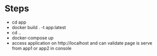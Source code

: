 # Steps
- cd app
- docker build . -t app:latest
- cd ..
- docker-compose up
- access application on http://localhost and can validate page is serve from app1 or app2 in console
